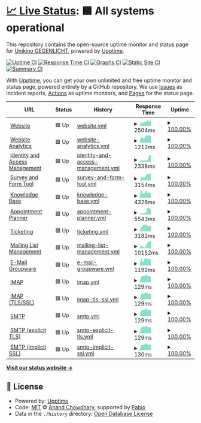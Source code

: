 # [📈 Live Status](https://status.gegenlicht.net): <!--live status--> **🟩 All systems operational**

This repository contains the open-source uptime monitor and status page for [Unikino GEGENLICHT](https://gegenlicht.net), powered by [Upptime](https://github.com/upptime/upptime).

[![Uptime CI](https://github.com/unikino-gegenlicht/status-monitor/workflows/Uptime%20CI/badge.svg)](https://github.com/unikino-gegenlicht/status-monitor/actions?query=workflow%3A%22Uptime+CI%22)
[![Response Time CI](https://github.com/unikino-gegenlicht/status-monitor/workflows/Response%20Time%20CI/badge.svg)](https://github.com/unikino-gegenlicht/status-monitor/actions?query=workflow%3A%22Response+Time+CI%22)
[![Graphs CI](https://github.com/unikino-gegenlicht/status-monitor/workflows/Graphs%20CI/badge.svg)](https://github.com/unikino-gegenlicht/status-monitor/actions?query=workflow%3A%22Graphs+CI%22)
[![Static Site CI](https://github.com/unikino-gegenlicht/status-monitor/workflows/Static%20Site%20CI/badge.svg)](https://github.com/unikino-gegenlicht/status-monitor/actions?query=workflow%3A%22Static+Site+CI%22)
[![Summary CI](https://github.com/unikino-gegenlicht/status-monitor/workflows/Summary%20CI/badge.svg)](https://github.com/unikino-gegenlicht/status-monitor/actions?query=workflow%3A%22Summary+CI%22)

With [Upptime](https://upptime.js.org), you can get your own unlimited and free uptime monitor and status page, powered entirely by a GitHub repository. We use [Issues](https://github.com/unikino-gegenlicht/status-monitor/issues) as incident reports, [Actions](https://github.com/unikino-gegenlicht/status-monitor/actions) as uptime monitors, and [Pages](https://status.gegenlicht.net) for the status page.

<!--start: status pages-->
<!-- This summary is generated by Upptime (https://github.com/upptime/upptime) -->
<!-- Do not edit this manually, your changes will be overwritten -->
<!-- prettier-ignore -->
| URL | Status | History | Response Time | Uptime |
| --- | ------ | ------- | ------------- | ------ |
| <img alt="" src="https://icons.duckduckgo.com/ip3/gegenlicht.net.ico" height="13"> [Website](https://gegenlicht.net) | 🟩 Up | [website.yml](https://github.com/unikino-gegenlicht/status-monitor/commits/HEAD/history/website.yml) | <details><summary><img alt="Response time graph" src="./graphs/website/response-time-week.png" height="20"> 2504ms</summary><br><a href="https://status.gegenlicht.net/history/website"><img alt="Response time 1554" src="https://img.shields.io/endpoint?url=https%3A%2F%2Fraw.githubusercontent.com%2Funikino-gegenlicht%2Fstatus-monitor%2FHEAD%2Fapi%2Fwebsite%2Fresponse-time.json"></a><br><a href="https://status.gegenlicht.net/history/website"><img alt="24-hour response time 3176" src="https://img.shields.io/endpoint?url=https%3A%2F%2Fraw.githubusercontent.com%2Funikino-gegenlicht%2Fstatus-monitor%2FHEAD%2Fapi%2Fwebsite%2Fresponse-time-day.json"></a><br><a href="https://status.gegenlicht.net/history/website"><img alt="7-day response time 2504" src="https://img.shields.io/endpoint?url=https%3A%2F%2Fraw.githubusercontent.com%2Funikino-gegenlicht%2Fstatus-monitor%2FHEAD%2Fapi%2Fwebsite%2Fresponse-time-week.json"></a><br><a href="https://status.gegenlicht.net/history/website"><img alt="30-day response time 1628" src="https://img.shields.io/endpoint?url=https%3A%2F%2Fraw.githubusercontent.com%2Funikino-gegenlicht%2Fstatus-monitor%2FHEAD%2Fapi%2Fwebsite%2Fresponse-time-month.json"></a><br><a href="https://status.gegenlicht.net/history/website"><img alt="1-year response time 1554" src="https://img.shields.io/endpoint?url=https%3A%2F%2Fraw.githubusercontent.com%2Funikino-gegenlicht%2Fstatus-monitor%2FHEAD%2Fapi%2Fwebsite%2Fresponse-time-year.json"></a></details> | <details><summary><a href="https://status.gegenlicht.net/history/website">100.00%</a></summary><a href="https://status.gegenlicht.net/history/website"><img alt="All-time uptime 100.00%" src="https://img.shields.io/endpoint?url=https%3A%2F%2Fraw.githubusercontent.com%2Funikino-gegenlicht%2Fstatus-monitor%2FHEAD%2Fapi%2Fwebsite%2Fuptime.json"></a><br><a href="https://status.gegenlicht.net/history/website"><img alt="24-hour uptime 100.00%" src="https://img.shields.io/endpoint?url=https%3A%2F%2Fraw.githubusercontent.com%2Funikino-gegenlicht%2Fstatus-monitor%2FHEAD%2Fapi%2Fwebsite%2Fuptime-day.json"></a><br><a href="https://status.gegenlicht.net/history/website"><img alt="7-day uptime 100.00%" src="https://img.shields.io/endpoint?url=https%3A%2F%2Fraw.githubusercontent.com%2Funikino-gegenlicht%2Fstatus-monitor%2FHEAD%2Fapi%2Fwebsite%2Fuptime-week.json"></a><br><a href="https://status.gegenlicht.net/history/website"><img alt="30-day uptime 100.00%" src="https://img.shields.io/endpoint?url=https%3A%2F%2Fraw.githubusercontent.com%2Funikino-gegenlicht%2Fstatus-monitor%2FHEAD%2Fapi%2Fwebsite%2Fuptime-month.json"></a><br><a href="https://status.gegenlicht.net/history/website"><img alt="1-year uptime 100.00%" src="https://img.shields.io/endpoint?url=https%3A%2F%2Fraw.githubusercontent.com%2Funikino-gegenlicht%2Fstatus-monitor%2FHEAD%2Fapi%2Fwebsite%2Fuptime-year.json"></a></details>
| <img alt="" src="https://icons.duckduckgo.com/ip3/plausible.gegenlicht.net.ico" height="13"> [Website Analytics](https://plausible.gegenlicht.net) | 🟩 Up | [website-analytics.yml](https://github.com/unikino-gegenlicht/status-monitor/commits/HEAD/history/website-analytics.yml) | <details><summary><img alt="Response time graph" src="./graphs/website-analytics/response-time-week.png" height="20"> 1212ms</summary><br><a href="https://status.gegenlicht.net/history/website-analytics"><img alt="Response time 866" src="https://img.shields.io/endpoint?url=https%3A%2F%2Fraw.githubusercontent.com%2Funikino-gegenlicht%2Fstatus-monitor%2FHEAD%2Fapi%2Fwebsite-analytics%2Fresponse-time.json"></a><br><a href="https://status.gegenlicht.net/history/website-analytics"><img alt="24-hour response time 1195" src="https://img.shields.io/endpoint?url=https%3A%2F%2Fraw.githubusercontent.com%2Funikino-gegenlicht%2Fstatus-monitor%2FHEAD%2Fapi%2Fwebsite-analytics%2Fresponse-time-day.json"></a><br><a href="https://status.gegenlicht.net/history/website-analytics"><img alt="7-day response time 1212" src="https://img.shields.io/endpoint?url=https%3A%2F%2Fraw.githubusercontent.com%2Funikino-gegenlicht%2Fstatus-monitor%2FHEAD%2Fapi%2Fwebsite-analytics%2Fresponse-time-week.json"></a><br><a href="https://status.gegenlicht.net/history/website-analytics"><img alt="30-day response time 899" src="https://img.shields.io/endpoint?url=https%3A%2F%2Fraw.githubusercontent.com%2Funikino-gegenlicht%2Fstatus-monitor%2FHEAD%2Fapi%2Fwebsite-analytics%2Fresponse-time-month.json"></a><br><a href="https://status.gegenlicht.net/history/website-analytics"><img alt="1-year response time 866" src="https://img.shields.io/endpoint?url=https%3A%2F%2Fraw.githubusercontent.com%2Funikino-gegenlicht%2Fstatus-monitor%2FHEAD%2Fapi%2Fwebsite-analytics%2Fresponse-time-year.json"></a></details> | <details><summary><a href="https://status.gegenlicht.net/history/website-analytics">100.00%</a></summary><a href="https://status.gegenlicht.net/history/website-analytics"><img alt="All-time uptime 100.00%" src="https://img.shields.io/endpoint?url=https%3A%2F%2Fraw.githubusercontent.com%2Funikino-gegenlicht%2Fstatus-monitor%2FHEAD%2Fapi%2Fwebsite-analytics%2Fuptime.json"></a><br><a href="https://status.gegenlicht.net/history/website-analytics"><img alt="24-hour uptime 100.00%" src="https://img.shields.io/endpoint?url=https%3A%2F%2Fraw.githubusercontent.com%2Funikino-gegenlicht%2Fstatus-monitor%2FHEAD%2Fapi%2Fwebsite-analytics%2Fuptime-day.json"></a><br><a href="https://status.gegenlicht.net/history/website-analytics"><img alt="7-day uptime 100.00%" src="https://img.shields.io/endpoint?url=https%3A%2F%2Fraw.githubusercontent.com%2Funikino-gegenlicht%2Fstatus-monitor%2FHEAD%2Fapi%2Fwebsite-analytics%2Fuptime-week.json"></a><br><a href="https://status.gegenlicht.net/history/website-analytics"><img alt="30-day uptime 100.00%" src="https://img.shields.io/endpoint?url=https%3A%2F%2Fraw.githubusercontent.com%2Funikino-gegenlicht%2Fstatus-monitor%2FHEAD%2Fapi%2Fwebsite-analytics%2Fuptime-month.json"></a><br><a href="https://status.gegenlicht.net/history/website-analytics"><img alt="1-year uptime 100.00%" src="https://img.shields.io/endpoint?url=https%3A%2F%2Fraw.githubusercontent.com%2Funikino-gegenlicht%2Fstatus-monitor%2FHEAD%2Fapi%2Fwebsite-analytics%2Fuptime-year.json"></a></details>
| <img alt="" src="https://docs.goauthentik.io/img/icon.png" height="13"> [Identity and Access Management](https://accounts.gegenlicht.net/-/health/ready/) | 🟩 Up | [identity-and-access-management.yml](https://github.com/unikino-gegenlicht/status-monitor/commits/HEAD/history/identity-and-access-management.yml) | <details><summary><img alt="Response time graph" src="./graphs/identity-and-access-management/response-time-week.png" height="20"> 2338ms</summary><br><a href="https://status.gegenlicht.net/history/identity-and-access-management"><img alt="Response time 1049" src="https://img.shields.io/endpoint?url=https%3A%2F%2Fraw.githubusercontent.com%2Funikino-gegenlicht%2Fstatus-monitor%2FHEAD%2Fapi%2Fidentity-and-access-management%2Fresponse-time.json"></a><br><a href="https://status.gegenlicht.net/history/identity-and-access-management"><img alt="24-hour response time 5679" src="https://img.shields.io/endpoint?url=https%3A%2F%2Fraw.githubusercontent.com%2Funikino-gegenlicht%2Fstatus-monitor%2FHEAD%2Fapi%2Fidentity-and-access-management%2Fresponse-time-day.json"></a><br><a href="https://status.gegenlicht.net/history/identity-and-access-management"><img alt="7-day response time 2338" src="https://img.shields.io/endpoint?url=https%3A%2F%2Fraw.githubusercontent.com%2Funikino-gegenlicht%2Fstatus-monitor%2FHEAD%2Fapi%2Fidentity-and-access-management%2Fresponse-time-week.json"></a><br><a href="https://status.gegenlicht.net/history/identity-and-access-management"><img alt="30-day response time 1100" src="https://img.shields.io/endpoint?url=https%3A%2F%2Fraw.githubusercontent.com%2Funikino-gegenlicht%2Fstatus-monitor%2FHEAD%2Fapi%2Fidentity-and-access-management%2Fresponse-time-month.json"></a><br><a href="https://status.gegenlicht.net/history/identity-and-access-management"><img alt="1-year response time 1049" src="https://img.shields.io/endpoint?url=https%3A%2F%2Fraw.githubusercontent.com%2Funikino-gegenlicht%2Fstatus-monitor%2FHEAD%2Fapi%2Fidentity-and-access-management%2Fresponse-time-year.json"></a></details> | <details><summary><a href="https://status.gegenlicht.net/history/identity-and-access-management">100.00%</a></summary><a href="https://status.gegenlicht.net/history/identity-and-access-management"><img alt="All-time uptime 100.00%" src="https://img.shields.io/endpoint?url=https%3A%2F%2Fraw.githubusercontent.com%2Funikino-gegenlicht%2Fstatus-monitor%2FHEAD%2Fapi%2Fidentity-and-access-management%2Fuptime.json"></a><br><a href="https://status.gegenlicht.net/history/identity-and-access-management"><img alt="24-hour uptime 100.00%" src="https://img.shields.io/endpoint?url=https%3A%2F%2Fraw.githubusercontent.com%2Funikino-gegenlicht%2Fstatus-monitor%2FHEAD%2Fapi%2Fidentity-and-access-management%2Fuptime-day.json"></a><br><a href="https://status.gegenlicht.net/history/identity-and-access-management"><img alt="7-day uptime 100.00%" src="https://img.shields.io/endpoint?url=https%3A%2F%2Fraw.githubusercontent.com%2Funikino-gegenlicht%2Fstatus-monitor%2FHEAD%2Fapi%2Fidentity-and-access-management%2Fuptime-week.json"></a><br><a href="https://status.gegenlicht.net/history/identity-and-access-management"><img alt="30-day uptime 100.00%" src="https://img.shields.io/endpoint?url=https%3A%2F%2Fraw.githubusercontent.com%2Funikino-gegenlicht%2Fstatus-monitor%2FHEAD%2Fapi%2Fidentity-and-access-management%2Fuptime-month.json"></a><br><a href="https://status.gegenlicht.net/history/identity-and-access-management"><img alt="1-year uptime 100.00%" src="https://img.shields.io/endpoint?url=https%3A%2F%2Fraw.githubusercontent.com%2Funikino-gegenlicht%2Fstatus-monitor%2FHEAD%2Fapi%2Fidentity-and-access-management%2Fuptime-year.json"></a></details>
| <img alt="" src="https://www.limesurvey.org/templates/limesurvey/favicon.ico" height="13"> [Survey and Form Tool](https://forms.gegenlicht.net) | 🟩 Up | [survey-and-form-tool.yml](https://github.com/unikino-gegenlicht/status-monitor/commits/HEAD/history/survey-and-form-tool.yml) | <details><summary><img alt="Response time graph" src="./graphs/survey-and-form-tool/response-time-week.png" height="20"> 3154ms</summary><br><a href="https://status.gegenlicht.net/history/survey-and-form-tool"><img alt="Response time 1766" src="https://img.shields.io/endpoint?url=https%3A%2F%2Fraw.githubusercontent.com%2Funikino-gegenlicht%2Fstatus-monitor%2FHEAD%2Fapi%2Fsurvey-and-form-tool%2Fresponse-time.json"></a><br><a href="https://status.gegenlicht.net/history/survey-and-form-tool"><img alt="24-hour response time 3047" src="https://img.shields.io/endpoint?url=https%3A%2F%2Fraw.githubusercontent.com%2Funikino-gegenlicht%2Fstatus-monitor%2FHEAD%2Fapi%2Fsurvey-and-form-tool%2Fresponse-time-day.json"></a><br><a href="https://status.gegenlicht.net/history/survey-and-form-tool"><img alt="7-day response time 3154" src="https://img.shields.io/endpoint?url=https%3A%2F%2Fraw.githubusercontent.com%2Funikino-gegenlicht%2Fstatus-monitor%2FHEAD%2Fapi%2Fsurvey-and-form-tool%2Fresponse-time-week.json"></a><br><a href="https://status.gegenlicht.net/history/survey-and-form-tool"><img alt="30-day response time 1919" src="https://img.shields.io/endpoint?url=https%3A%2F%2Fraw.githubusercontent.com%2Funikino-gegenlicht%2Fstatus-monitor%2FHEAD%2Fapi%2Fsurvey-and-form-tool%2Fresponse-time-month.json"></a><br><a href="https://status.gegenlicht.net/history/survey-and-form-tool"><img alt="1-year response time 1766" src="https://img.shields.io/endpoint?url=https%3A%2F%2Fraw.githubusercontent.com%2Funikino-gegenlicht%2Fstatus-monitor%2FHEAD%2Fapi%2Fsurvey-and-form-tool%2Fresponse-time-year.json"></a></details> | <details><summary><a href="https://status.gegenlicht.net/history/survey-and-form-tool">100.00%</a></summary><a href="https://status.gegenlicht.net/history/survey-and-form-tool"><img alt="All-time uptime 100.00%" src="https://img.shields.io/endpoint?url=https%3A%2F%2Fraw.githubusercontent.com%2Funikino-gegenlicht%2Fstatus-monitor%2FHEAD%2Fapi%2Fsurvey-and-form-tool%2Fuptime.json"></a><br><a href="https://status.gegenlicht.net/history/survey-and-form-tool"><img alt="24-hour uptime 100.00%" src="https://img.shields.io/endpoint?url=https%3A%2F%2Fraw.githubusercontent.com%2Funikino-gegenlicht%2Fstatus-monitor%2FHEAD%2Fapi%2Fsurvey-and-form-tool%2Fuptime-day.json"></a><br><a href="https://status.gegenlicht.net/history/survey-and-form-tool"><img alt="7-day uptime 100.00%" src="https://img.shields.io/endpoint?url=https%3A%2F%2Fraw.githubusercontent.com%2Funikino-gegenlicht%2Fstatus-monitor%2FHEAD%2Fapi%2Fsurvey-and-form-tool%2Fuptime-week.json"></a><br><a href="https://status.gegenlicht.net/history/survey-and-form-tool"><img alt="30-day uptime 100.00%" src="https://img.shields.io/endpoint?url=https%3A%2F%2Fraw.githubusercontent.com%2Funikino-gegenlicht%2Fstatus-monitor%2FHEAD%2Fapi%2Fsurvey-and-form-tool%2Fuptime-month.json"></a><br><a href="https://status.gegenlicht.net/history/survey-and-form-tool"><img alt="1-year uptime 100.00%" src="https://img.shields.io/endpoint?url=https%3A%2F%2Fraw.githubusercontent.com%2Funikino-gegenlicht%2Fstatus-monitor%2FHEAD%2Fapi%2Fsurvey-and-form-tool%2Fuptime-year.json"></a></details>
| <img alt="" src="https://www.dokuwiki.org/lib/tpl/dokuwiki/images/logo.png" height="13"> [Knowledge Base](https://wiki.gegenlicht.net) | 🟩 Up | [knowledge-base.yml](https://github.com/unikino-gegenlicht/status-monitor/commits/HEAD/history/knowledge-base.yml) | <details><summary><img alt="Response time graph" src="./graphs/knowledge-base/response-time-week.png" height="20"> 4326ms</summary><br><a href="https://status.gegenlicht.net/history/knowledge-base"><img alt="Response time 2990" src="https://img.shields.io/endpoint?url=https%3A%2F%2Fraw.githubusercontent.com%2Funikino-gegenlicht%2Fstatus-monitor%2FHEAD%2Fapi%2Fknowledge-base%2Fresponse-time.json"></a><br><a href="https://status.gegenlicht.net/history/knowledge-base"><img alt="24-hour response time 5384" src="https://img.shields.io/endpoint?url=https%3A%2F%2Fraw.githubusercontent.com%2Funikino-gegenlicht%2Fstatus-monitor%2FHEAD%2Fapi%2Fknowledge-base%2Fresponse-time-day.json"></a><br><a href="https://status.gegenlicht.net/history/knowledge-base"><img alt="7-day response time 4326" src="https://img.shields.io/endpoint?url=https%3A%2F%2Fraw.githubusercontent.com%2Funikino-gegenlicht%2Fstatus-monitor%2FHEAD%2Fapi%2Fknowledge-base%2Fresponse-time-week.json"></a><br><a href="https://status.gegenlicht.net/history/knowledge-base"><img alt="30-day response time 3275" src="https://img.shields.io/endpoint?url=https%3A%2F%2Fraw.githubusercontent.com%2Funikino-gegenlicht%2Fstatus-monitor%2FHEAD%2Fapi%2Fknowledge-base%2Fresponse-time-month.json"></a><br><a href="https://status.gegenlicht.net/history/knowledge-base"><img alt="1-year response time 2990" src="https://img.shields.io/endpoint?url=https%3A%2F%2Fraw.githubusercontent.com%2Funikino-gegenlicht%2Fstatus-monitor%2FHEAD%2Fapi%2Fknowledge-base%2Fresponse-time-year.json"></a></details> | <details><summary><a href="https://status.gegenlicht.net/history/knowledge-base">100.00%</a></summary><a href="https://status.gegenlicht.net/history/knowledge-base"><img alt="All-time uptime 99.97%" src="https://img.shields.io/endpoint?url=https%3A%2F%2Fraw.githubusercontent.com%2Funikino-gegenlicht%2Fstatus-monitor%2FHEAD%2Fapi%2Fknowledge-base%2Fuptime.json"></a><br><a href="https://status.gegenlicht.net/history/knowledge-base"><img alt="24-hour uptime 100.00%" src="https://img.shields.io/endpoint?url=https%3A%2F%2Fraw.githubusercontent.com%2Funikino-gegenlicht%2Fstatus-monitor%2FHEAD%2Fapi%2Fknowledge-base%2Fuptime-day.json"></a><br><a href="https://status.gegenlicht.net/history/knowledge-base"><img alt="7-day uptime 100.00%" src="https://img.shields.io/endpoint?url=https%3A%2F%2Fraw.githubusercontent.com%2Funikino-gegenlicht%2Fstatus-monitor%2FHEAD%2Fapi%2Fknowledge-base%2Fuptime-week.json"></a><br><a href="https://status.gegenlicht.net/history/knowledge-base"><img alt="30-day uptime 100.00%" src="https://img.shields.io/endpoint?url=https%3A%2F%2Fraw.githubusercontent.com%2Funikino-gegenlicht%2Fstatus-monitor%2FHEAD%2Fapi%2Fknowledge-base%2Fuptime-month.json"></a><br><a href="https://status.gegenlicht.net/history/knowledge-base"><img alt="1-year uptime 99.97%" src="https://img.shields.io/endpoint?url=https%3A%2F%2Fraw.githubusercontent.com%2Funikino-gegenlicht%2Fstatus-monitor%2FHEAD%2Fapi%2Fknowledge-base%2Fuptime-year.json"></a></details>
| <img alt="" src="https://rallly.co/favicon.ico" height="13"> [Appointment Planner](https://terminplaner.gegenlicht.net) | 🟩 Up | [appointment-planner.yml](https://github.com/unikino-gegenlicht/status-monitor/commits/HEAD/history/appointment-planner.yml) | <details><summary><img alt="Response time graph" src="./graphs/appointment-planner/response-time-week.png" height="20"> 5543ms</summary><br><a href="https://status.gegenlicht.net/history/appointment-planner"><img alt="Response time 2810" src="https://img.shields.io/endpoint?url=https%3A%2F%2Fraw.githubusercontent.com%2Funikino-gegenlicht%2Fstatus-monitor%2FHEAD%2Fapi%2Fappointment-planner%2Fresponse-time.json"></a><br><a href="https://status.gegenlicht.net/history/appointment-planner"><img alt="24-hour response time 4762" src="https://img.shields.io/endpoint?url=https%3A%2F%2Fraw.githubusercontent.com%2Funikino-gegenlicht%2Fstatus-monitor%2FHEAD%2Fapi%2Fappointment-planner%2Fresponse-time-day.json"></a><br><a href="https://status.gegenlicht.net/history/appointment-planner"><img alt="7-day response time 5543" src="https://img.shields.io/endpoint?url=https%3A%2F%2Fraw.githubusercontent.com%2Funikino-gegenlicht%2Fstatus-monitor%2FHEAD%2Fapi%2Fappointment-planner%2Fresponse-time-week.json"></a><br><a href="https://status.gegenlicht.net/history/appointment-planner"><img alt="30-day response time 2799" src="https://img.shields.io/endpoint?url=https%3A%2F%2Fraw.githubusercontent.com%2Funikino-gegenlicht%2Fstatus-monitor%2FHEAD%2Fapi%2Fappointment-planner%2Fresponse-time-month.json"></a><br><a href="https://status.gegenlicht.net/history/appointment-planner"><img alt="1-year response time 2810" src="https://img.shields.io/endpoint?url=https%3A%2F%2Fraw.githubusercontent.com%2Funikino-gegenlicht%2Fstatus-monitor%2FHEAD%2Fapi%2Fappointment-planner%2Fresponse-time-year.json"></a></details> | <details><summary><a href="https://status.gegenlicht.net/history/appointment-planner">100.00%</a></summary><a href="https://status.gegenlicht.net/history/appointment-planner"><img alt="All-time uptime 100.00%" src="https://img.shields.io/endpoint?url=https%3A%2F%2Fraw.githubusercontent.com%2Funikino-gegenlicht%2Fstatus-monitor%2FHEAD%2Fapi%2Fappointment-planner%2Fuptime.json"></a><br><a href="https://status.gegenlicht.net/history/appointment-planner"><img alt="24-hour uptime 100.00%" src="https://img.shields.io/endpoint?url=https%3A%2F%2Fraw.githubusercontent.com%2Funikino-gegenlicht%2Fstatus-monitor%2FHEAD%2Fapi%2Fappointment-planner%2Fuptime-day.json"></a><br><a href="https://status.gegenlicht.net/history/appointment-planner"><img alt="7-day uptime 100.00%" src="https://img.shields.io/endpoint?url=https%3A%2F%2Fraw.githubusercontent.com%2Funikino-gegenlicht%2Fstatus-monitor%2FHEAD%2Fapi%2Fappointment-planner%2Fuptime-week.json"></a><br><a href="https://status.gegenlicht.net/history/appointment-planner"><img alt="30-day uptime 100.00%" src="https://img.shields.io/endpoint?url=https%3A%2F%2Fraw.githubusercontent.com%2Funikino-gegenlicht%2Fstatus-monitor%2FHEAD%2Fapi%2Fappointment-planner%2Fuptime-month.json"></a><br><a href="https://status.gegenlicht.net/history/appointment-planner"><img alt="1-year uptime 100.00%" src="https://img.shields.io/endpoint?url=https%3A%2F%2Fraw.githubusercontent.com%2Funikino-gegenlicht%2Fstatus-monitor%2FHEAD%2Fapi%2Fappointment-planner%2Fuptime-year.json"></a></details>
| <img alt="" src="https://static.pretix.space/static/pretixbase/img/icons/favicon-16x16.ce949675f6e2.png" height="13"> [Ticketing](https://tickets.gegenlicht.net) | 🟩 Up | [ticketing.yml](https://github.com/unikino-gegenlicht/status-monitor/commits/HEAD/history/ticketing.yml) | <details><summary><img alt="Response time graph" src="./graphs/ticketing/response-time-week.png" height="20"> 3182ms</summary><br><a href="https://status.gegenlicht.net/history/ticketing"><img alt="Response time 2044" src="https://img.shields.io/endpoint?url=https%3A%2F%2Fraw.githubusercontent.com%2Funikino-gegenlicht%2Fstatus-monitor%2FHEAD%2Fapi%2Fticketing%2Fresponse-time.json"></a><br><a href="https://status.gegenlicht.net/history/ticketing"><img alt="24-hour response time 1733" src="https://img.shields.io/endpoint?url=https%3A%2F%2Fraw.githubusercontent.com%2Funikino-gegenlicht%2Fstatus-monitor%2FHEAD%2Fapi%2Fticketing%2Fresponse-time-day.json"></a><br><a href="https://status.gegenlicht.net/history/ticketing"><img alt="7-day response time 3182" src="https://img.shields.io/endpoint?url=https%3A%2F%2Fraw.githubusercontent.com%2Funikino-gegenlicht%2Fstatus-monitor%2FHEAD%2Fapi%2Fticketing%2Fresponse-time-week.json"></a><br><a href="https://status.gegenlicht.net/history/ticketing"><img alt="30-day response time 2192" src="https://img.shields.io/endpoint?url=https%3A%2F%2Fraw.githubusercontent.com%2Funikino-gegenlicht%2Fstatus-monitor%2FHEAD%2Fapi%2Fticketing%2Fresponse-time-month.json"></a><br><a href="https://status.gegenlicht.net/history/ticketing"><img alt="1-year response time 2044" src="https://img.shields.io/endpoint?url=https%3A%2F%2Fraw.githubusercontent.com%2Funikino-gegenlicht%2Fstatus-monitor%2FHEAD%2Fapi%2Fticketing%2Fresponse-time-year.json"></a></details> | <details><summary><a href="https://status.gegenlicht.net/history/ticketing">100.00%</a></summary><a href="https://status.gegenlicht.net/history/ticketing"><img alt="All-time uptime 97.90%" src="https://img.shields.io/endpoint?url=https%3A%2F%2Fraw.githubusercontent.com%2Funikino-gegenlicht%2Fstatus-monitor%2FHEAD%2Fapi%2Fticketing%2Fuptime.json"></a><br><a href="https://status.gegenlicht.net/history/ticketing"><img alt="24-hour uptime 100.00%" src="https://img.shields.io/endpoint?url=https%3A%2F%2Fraw.githubusercontent.com%2Funikino-gegenlicht%2Fstatus-monitor%2FHEAD%2Fapi%2Fticketing%2Fuptime-day.json"></a><br><a href="https://status.gegenlicht.net/history/ticketing"><img alt="7-day uptime 100.00%" src="https://img.shields.io/endpoint?url=https%3A%2F%2Fraw.githubusercontent.com%2Funikino-gegenlicht%2Fstatus-monitor%2FHEAD%2Fapi%2Fticketing%2Fuptime-week.json"></a><br><a href="https://status.gegenlicht.net/history/ticketing"><img alt="30-day uptime 100.00%" src="https://img.shields.io/endpoint?url=https%3A%2F%2Fraw.githubusercontent.com%2Funikino-gegenlicht%2Fstatus-monitor%2FHEAD%2Fapi%2Fticketing%2Fuptime-month.json"></a><br><a href="https://status.gegenlicht.net/history/ticketing"><img alt="1-year uptime 97.90%" src="https://img.shields.io/endpoint?url=https%3A%2F%2Fraw.githubusercontent.com%2Funikino-gegenlicht%2Fstatus-monitor%2FHEAD%2Fapi%2Fticketing%2Fuptime-year.json"></a></details>
| <img alt="" src="https://icons.duckduckgo.com/ip3/lists.gegenlicht.net.ico" height="13"> [Mailing List Management](https://lists.gegenlicht.net) | 🟩 Up | [mailing-list-management.yml](https://github.com/unikino-gegenlicht/status-monitor/commits/HEAD/history/mailing-list-management.yml) | <details><summary><img alt="Response time graph" src="./graphs/mailing-list-management/response-time-week.png" height="20"> 10152ms</summary><br><a href="https://status.gegenlicht.net/history/mailing-list-management"><img alt="Response time 4308" src="https://img.shields.io/endpoint?url=https%3A%2F%2Fraw.githubusercontent.com%2Funikino-gegenlicht%2Fstatus-monitor%2FHEAD%2Fapi%2Fmailing-list-management%2Fresponse-time.json"></a><br><a href="https://status.gegenlicht.net/history/mailing-list-management"><img alt="24-hour response time 7694" src="https://img.shields.io/endpoint?url=https%3A%2F%2Fraw.githubusercontent.com%2Funikino-gegenlicht%2Fstatus-monitor%2FHEAD%2Fapi%2Fmailing-list-management%2Fresponse-time-day.json"></a><br><a href="https://status.gegenlicht.net/history/mailing-list-management"><img alt="7-day response time 10152" src="https://img.shields.io/endpoint?url=https%3A%2F%2Fraw.githubusercontent.com%2Funikino-gegenlicht%2Fstatus-monitor%2FHEAD%2Fapi%2Fmailing-list-management%2Fresponse-time-week.json"></a><br><a href="https://status.gegenlicht.net/history/mailing-list-management"><img alt="30-day response time 4888" src="https://img.shields.io/endpoint?url=https%3A%2F%2Fraw.githubusercontent.com%2Funikino-gegenlicht%2Fstatus-monitor%2FHEAD%2Fapi%2Fmailing-list-management%2Fresponse-time-month.json"></a><br><a href="https://status.gegenlicht.net/history/mailing-list-management"><img alt="1-year response time 4308" src="https://img.shields.io/endpoint?url=https%3A%2F%2Fraw.githubusercontent.com%2Funikino-gegenlicht%2Fstatus-monitor%2FHEAD%2Fapi%2Fmailing-list-management%2Fresponse-time-year.json"></a></details> | <details><summary><a href="https://status.gegenlicht.net/history/mailing-list-management">100.00%</a></summary><a href="https://status.gegenlicht.net/history/mailing-list-management"><img alt="All-time uptime 100.00%" src="https://img.shields.io/endpoint?url=https%3A%2F%2Fraw.githubusercontent.com%2Funikino-gegenlicht%2Fstatus-monitor%2FHEAD%2Fapi%2Fmailing-list-management%2Fuptime.json"></a><br><a href="https://status.gegenlicht.net/history/mailing-list-management"><img alt="24-hour uptime 100.00%" src="https://img.shields.io/endpoint?url=https%3A%2F%2Fraw.githubusercontent.com%2Funikino-gegenlicht%2Fstatus-monitor%2FHEAD%2Fapi%2Fmailing-list-management%2Fuptime-day.json"></a><br><a href="https://status.gegenlicht.net/history/mailing-list-management"><img alt="7-day uptime 100.00%" src="https://img.shields.io/endpoint?url=https%3A%2F%2Fraw.githubusercontent.com%2Funikino-gegenlicht%2Fstatus-monitor%2FHEAD%2Fapi%2Fmailing-list-management%2Fuptime-week.json"></a><br><a href="https://status.gegenlicht.net/history/mailing-list-management"><img alt="30-day uptime 100.00%" src="https://img.shields.io/endpoint?url=https%3A%2F%2Fraw.githubusercontent.com%2Funikino-gegenlicht%2Fstatus-monitor%2FHEAD%2Fapi%2Fmailing-list-management%2Fuptime-month.json"></a><br><a href="https://status.gegenlicht.net/history/mailing-list-management"><img alt="1-year uptime 100.00%" src="https://img.shields.io/endpoint?url=https%3A%2F%2Fraw.githubusercontent.com%2Funikino-gegenlicht%2Fstatus-monitor%2FHEAD%2Fapi%2Fmailing-list-management%2Fuptime-year.json"></a></details>
| <img alt="" src="https://www.group-office.com/favicon.ico" height="13"> [E-Mail Groupware](https://portal.gegenlicht.net) | 🟩 Up | [e-mail-groupware.yml](https://github.com/unikino-gegenlicht/status-monitor/commits/HEAD/history/e-mail-groupware.yml) | <details><summary><img alt="Response time graph" src="./graphs/e-mail-groupware/response-time-week.png" height="20"> 1192ms</summary><br><a href="https://status.gegenlicht.net/history/e-mail-groupware"><img alt="Response time 962" src="https://img.shields.io/endpoint?url=https%3A%2F%2Fraw.githubusercontent.com%2Funikino-gegenlicht%2Fstatus-monitor%2FHEAD%2Fapi%2Fe-mail-groupware%2Fresponse-time.json"></a><br><a href="https://status.gegenlicht.net/history/e-mail-groupware"><img alt="24-hour response time 1656" src="https://img.shields.io/endpoint?url=https%3A%2F%2Fraw.githubusercontent.com%2Funikino-gegenlicht%2Fstatus-monitor%2FHEAD%2Fapi%2Fe-mail-groupware%2Fresponse-time-day.json"></a><br><a href="https://status.gegenlicht.net/history/e-mail-groupware"><img alt="7-day response time 1192" src="https://img.shields.io/endpoint?url=https%3A%2F%2Fraw.githubusercontent.com%2Funikino-gegenlicht%2Fstatus-monitor%2FHEAD%2Fapi%2Fe-mail-groupware%2Fresponse-time-week.json"></a><br><a href="https://status.gegenlicht.net/history/e-mail-groupware"><img alt="30-day response time 1015" src="https://img.shields.io/endpoint?url=https%3A%2F%2Fraw.githubusercontent.com%2Funikino-gegenlicht%2Fstatus-monitor%2FHEAD%2Fapi%2Fe-mail-groupware%2Fresponse-time-month.json"></a><br><a href="https://status.gegenlicht.net/history/e-mail-groupware"><img alt="1-year response time 962" src="https://img.shields.io/endpoint?url=https%3A%2F%2Fraw.githubusercontent.com%2Funikino-gegenlicht%2Fstatus-monitor%2FHEAD%2Fapi%2Fe-mail-groupware%2Fresponse-time-year.json"></a></details> | <details><summary><a href="https://status.gegenlicht.net/history/e-mail-groupware">100.00%</a></summary><a href="https://status.gegenlicht.net/history/e-mail-groupware"><img alt="All-time uptime 100.00%" src="https://img.shields.io/endpoint?url=https%3A%2F%2Fraw.githubusercontent.com%2Funikino-gegenlicht%2Fstatus-monitor%2FHEAD%2Fapi%2Fe-mail-groupware%2Fuptime.json"></a><br><a href="https://status.gegenlicht.net/history/e-mail-groupware"><img alt="24-hour uptime 100.00%" src="https://img.shields.io/endpoint?url=https%3A%2F%2Fraw.githubusercontent.com%2Funikino-gegenlicht%2Fstatus-monitor%2FHEAD%2Fapi%2Fe-mail-groupware%2Fuptime-day.json"></a><br><a href="https://status.gegenlicht.net/history/e-mail-groupware"><img alt="7-day uptime 100.00%" src="https://img.shields.io/endpoint?url=https%3A%2F%2Fraw.githubusercontent.com%2Funikino-gegenlicht%2Fstatus-monitor%2FHEAD%2Fapi%2Fe-mail-groupware%2Fuptime-week.json"></a><br><a href="https://status.gegenlicht.net/history/e-mail-groupware"><img alt="30-day uptime 100.00%" src="https://img.shields.io/endpoint?url=https%3A%2F%2Fraw.githubusercontent.com%2Funikino-gegenlicht%2Fstatus-monitor%2FHEAD%2Fapi%2Fe-mail-groupware%2Fuptime-month.json"></a><br><a href="https://status.gegenlicht.net/history/e-mail-groupware"><img alt="1-year uptime 100.00%" src="https://img.shields.io/endpoint?url=https%3A%2F%2Fraw.githubusercontent.com%2Funikino-gegenlicht%2Fstatus-monitor%2FHEAD%2Fapi%2Fe-mail-groupware%2Fuptime-year.json"></a></details>
| <img alt="" src="https://icons.duckduckgo.com/ip3/null.ico" height="13"> [IMAP](mail.gegenlicht.net) | 🟩 Up | [imap.yml](https://github.com/unikino-gegenlicht/status-monitor/commits/HEAD/history/imap.yml) | <details><summary><img alt="Response time graph" src="./graphs/imap/response-time-week.png" height="20"> 129ms</summary><br><a href="https://status.gegenlicht.net/history/imap"><img alt="Response time 129" src="https://img.shields.io/endpoint?url=https%3A%2F%2Fraw.githubusercontent.com%2Funikino-gegenlicht%2Fstatus-monitor%2FHEAD%2Fapi%2Fimap%2Fresponse-time.json"></a><br><a href="https://status.gegenlicht.net/history/imap"><img alt="24-hour response time 118" src="https://img.shields.io/endpoint?url=https%3A%2F%2Fraw.githubusercontent.com%2Funikino-gegenlicht%2Fstatus-monitor%2FHEAD%2Fapi%2Fimap%2Fresponse-time-day.json"></a><br><a href="https://status.gegenlicht.net/history/imap"><img alt="7-day response time 129" src="https://img.shields.io/endpoint?url=https%3A%2F%2Fraw.githubusercontent.com%2Funikino-gegenlicht%2Fstatus-monitor%2FHEAD%2Fapi%2Fimap%2Fresponse-time-week.json"></a><br><a href="https://status.gegenlicht.net/history/imap"><img alt="30-day response time 131" src="https://img.shields.io/endpoint?url=https%3A%2F%2Fraw.githubusercontent.com%2Funikino-gegenlicht%2Fstatus-monitor%2FHEAD%2Fapi%2Fimap%2Fresponse-time-month.json"></a><br><a href="https://status.gegenlicht.net/history/imap"><img alt="1-year response time 129" src="https://img.shields.io/endpoint?url=https%3A%2F%2Fraw.githubusercontent.com%2Funikino-gegenlicht%2Fstatus-monitor%2FHEAD%2Fapi%2Fimap%2Fresponse-time-year.json"></a></details> | <details><summary><a href="https://status.gegenlicht.net/history/imap">100.00%</a></summary><a href="https://status.gegenlicht.net/history/imap"><img alt="All-time uptime 100.00%" src="https://img.shields.io/endpoint?url=https%3A%2F%2Fraw.githubusercontent.com%2Funikino-gegenlicht%2Fstatus-monitor%2FHEAD%2Fapi%2Fimap%2Fuptime.json"></a><br><a href="https://status.gegenlicht.net/history/imap"><img alt="24-hour uptime 100.00%" src="https://img.shields.io/endpoint?url=https%3A%2F%2Fraw.githubusercontent.com%2Funikino-gegenlicht%2Fstatus-monitor%2FHEAD%2Fapi%2Fimap%2Fuptime-day.json"></a><br><a href="https://status.gegenlicht.net/history/imap"><img alt="7-day uptime 100.00%" src="https://img.shields.io/endpoint?url=https%3A%2F%2Fraw.githubusercontent.com%2Funikino-gegenlicht%2Fstatus-monitor%2FHEAD%2Fapi%2Fimap%2Fuptime-week.json"></a><br><a href="https://status.gegenlicht.net/history/imap"><img alt="30-day uptime 100.00%" src="https://img.shields.io/endpoint?url=https%3A%2F%2Fraw.githubusercontent.com%2Funikino-gegenlicht%2Fstatus-monitor%2FHEAD%2Fapi%2Fimap%2Fuptime-month.json"></a><br><a href="https://status.gegenlicht.net/history/imap"><img alt="1-year uptime 100.00%" src="https://img.shields.io/endpoint?url=https%3A%2F%2Fraw.githubusercontent.com%2Funikino-gegenlicht%2Fstatus-monitor%2FHEAD%2Fapi%2Fimap%2Fuptime-year.json"></a></details>
| <img alt="" src="https://icons.duckduckgo.com/ip3/null.ico" height="13"> [IMAP (TLS/SSL)](mail.gegenlicht.net) | 🟩 Up | [imap-tls-ssl.yml](https://github.com/unikino-gegenlicht/status-monitor/commits/HEAD/history/imap-tls-ssl.yml) | <details><summary><img alt="Response time graph" src="./graphs/imap-tls-ssl/response-time-week.png" height="20"> 129ms</summary><br><a href="https://status.gegenlicht.net/history/imap-tls-ssl"><img alt="Response time 129" src="https://img.shields.io/endpoint?url=https%3A%2F%2Fraw.githubusercontent.com%2Funikino-gegenlicht%2Fstatus-monitor%2FHEAD%2Fapi%2Fimap-tls-ssl%2Fresponse-time.json"></a><br><a href="https://status.gegenlicht.net/history/imap-tls-ssl"><img alt="24-hour response time 118" src="https://img.shields.io/endpoint?url=https%3A%2F%2Fraw.githubusercontent.com%2Funikino-gegenlicht%2Fstatus-monitor%2FHEAD%2Fapi%2Fimap-tls-ssl%2Fresponse-time-day.json"></a><br><a href="https://status.gegenlicht.net/history/imap-tls-ssl"><img alt="7-day response time 129" src="https://img.shields.io/endpoint?url=https%3A%2F%2Fraw.githubusercontent.com%2Funikino-gegenlicht%2Fstatus-monitor%2FHEAD%2Fapi%2Fimap-tls-ssl%2Fresponse-time-week.json"></a><br><a href="https://status.gegenlicht.net/history/imap-tls-ssl"><img alt="30-day response time 130" src="https://img.shields.io/endpoint?url=https%3A%2F%2Fraw.githubusercontent.com%2Funikino-gegenlicht%2Fstatus-monitor%2FHEAD%2Fapi%2Fimap-tls-ssl%2Fresponse-time-month.json"></a><br><a href="https://status.gegenlicht.net/history/imap-tls-ssl"><img alt="1-year response time 129" src="https://img.shields.io/endpoint?url=https%3A%2F%2Fraw.githubusercontent.com%2Funikino-gegenlicht%2Fstatus-monitor%2FHEAD%2Fapi%2Fimap-tls-ssl%2Fresponse-time-year.json"></a></details> | <details><summary><a href="https://status.gegenlicht.net/history/imap-tls-ssl">100.00%</a></summary><a href="https://status.gegenlicht.net/history/imap-tls-ssl"><img alt="All-time uptime 100.00%" src="https://img.shields.io/endpoint?url=https%3A%2F%2Fraw.githubusercontent.com%2Funikino-gegenlicht%2Fstatus-monitor%2FHEAD%2Fapi%2Fimap-tls-ssl%2Fuptime.json"></a><br><a href="https://status.gegenlicht.net/history/imap-tls-ssl"><img alt="24-hour uptime 100.00%" src="https://img.shields.io/endpoint?url=https%3A%2F%2Fraw.githubusercontent.com%2Funikino-gegenlicht%2Fstatus-monitor%2FHEAD%2Fapi%2Fimap-tls-ssl%2Fuptime-day.json"></a><br><a href="https://status.gegenlicht.net/history/imap-tls-ssl"><img alt="7-day uptime 100.00%" src="https://img.shields.io/endpoint?url=https%3A%2F%2Fraw.githubusercontent.com%2Funikino-gegenlicht%2Fstatus-monitor%2FHEAD%2Fapi%2Fimap-tls-ssl%2Fuptime-week.json"></a><br><a href="https://status.gegenlicht.net/history/imap-tls-ssl"><img alt="30-day uptime 100.00%" src="https://img.shields.io/endpoint?url=https%3A%2F%2Fraw.githubusercontent.com%2Funikino-gegenlicht%2Fstatus-monitor%2FHEAD%2Fapi%2Fimap-tls-ssl%2Fuptime-month.json"></a><br><a href="https://status.gegenlicht.net/history/imap-tls-ssl"><img alt="1-year uptime 100.00%" src="https://img.shields.io/endpoint?url=https%3A%2F%2Fraw.githubusercontent.com%2Funikino-gegenlicht%2Fstatus-monitor%2FHEAD%2Fapi%2Fimap-tls-ssl%2Fuptime-year.json"></a></details>
| <img alt="" src="https://icons.duckduckgo.com/ip3/null.ico" height="13"> [SMTP](mail.gegenlicht.net) | 🟩 Up | [smtp.yml](https://github.com/unikino-gegenlicht/status-monitor/commits/HEAD/history/smtp.yml) | <details><summary><img alt="Response time graph" src="./graphs/smtp/response-time-week.png" height="20"> 129ms</summary><br><a href="https://status.gegenlicht.net/history/smtp"><img alt="Response time 129" src="https://img.shields.io/endpoint?url=https%3A%2F%2Fraw.githubusercontent.com%2Funikino-gegenlicht%2Fstatus-monitor%2FHEAD%2Fapi%2Fsmtp%2Fresponse-time.json"></a><br><a href="https://status.gegenlicht.net/history/smtp"><img alt="24-hour response time 117" src="https://img.shields.io/endpoint?url=https%3A%2F%2Fraw.githubusercontent.com%2Funikino-gegenlicht%2Fstatus-monitor%2FHEAD%2Fapi%2Fsmtp%2Fresponse-time-day.json"></a><br><a href="https://status.gegenlicht.net/history/smtp"><img alt="7-day response time 129" src="https://img.shields.io/endpoint?url=https%3A%2F%2Fraw.githubusercontent.com%2Funikino-gegenlicht%2Fstatus-monitor%2FHEAD%2Fapi%2Fsmtp%2Fresponse-time-week.json"></a><br><a href="https://status.gegenlicht.net/history/smtp"><img alt="30-day response time 131" src="https://img.shields.io/endpoint?url=https%3A%2F%2Fraw.githubusercontent.com%2Funikino-gegenlicht%2Fstatus-monitor%2FHEAD%2Fapi%2Fsmtp%2Fresponse-time-month.json"></a><br><a href="https://status.gegenlicht.net/history/smtp"><img alt="1-year response time 129" src="https://img.shields.io/endpoint?url=https%3A%2F%2Fraw.githubusercontent.com%2Funikino-gegenlicht%2Fstatus-monitor%2FHEAD%2Fapi%2Fsmtp%2Fresponse-time-year.json"></a></details> | <details><summary><a href="https://status.gegenlicht.net/history/smtp">100.00%</a></summary><a href="https://status.gegenlicht.net/history/smtp"><img alt="All-time uptime 100.00%" src="https://img.shields.io/endpoint?url=https%3A%2F%2Fraw.githubusercontent.com%2Funikino-gegenlicht%2Fstatus-monitor%2FHEAD%2Fapi%2Fsmtp%2Fuptime.json"></a><br><a href="https://status.gegenlicht.net/history/smtp"><img alt="24-hour uptime 100.00%" src="https://img.shields.io/endpoint?url=https%3A%2F%2Fraw.githubusercontent.com%2Funikino-gegenlicht%2Fstatus-monitor%2FHEAD%2Fapi%2Fsmtp%2Fuptime-day.json"></a><br><a href="https://status.gegenlicht.net/history/smtp"><img alt="7-day uptime 100.00%" src="https://img.shields.io/endpoint?url=https%3A%2F%2Fraw.githubusercontent.com%2Funikino-gegenlicht%2Fstatus-monitor%2FHEAD%2Fapi%2Fsmtp%2Fuptime-week.json"></a><br><a href="https://status.gegenlicht.net/history/smtp"><img alt="30-day uptime 100.00%" src="https://img.shields.io/endpoint?url=https%3A%2F%2Fraw.githubusercontent.com%2Funikino-gegenlicht%2Fstatus-monitor%2FHEAD%2Fapi%2Fsmtp%2Fuptime-month.json"></a><br><a href="https://status.gegenlicht.net/history/smtp"><img alt="1-year uptime 100.00%" src="https://img.shields.io/endpoint?url=https%3A%2F%2Fraw.githubusercontent.com%2Funikino-gegenlicht%2Fstatus-monitor%2FHEAD%2Fapi%2Fsmtp%2Fuptime-year.json"></a></details>
| <img alt="" src="https://icons.duckduckgo.com/ip3/null.ico" height="13"> [SMTP (explicit TLS)](mail.gegenlicht.net) | 🟩 Up | [smtp-explicit-tls.yml](https://github.com/unikino-gegenlicht/status-monitor/commits/HEAD/history/smtp-explicit-tls.yml) | <details><summary><img alt="Response time graph" src="./graphs/smtp-explicit-tls/response-time-week.png" height="20"> 129ms</summary><br><a href="https://status.gegenlicht.net/history/smtp-explicit-tls"><img alt="Response time 129" src="https://img.shields.io/endpoint?url=https%3A%2F%2Fraw.githubusercontent.com%2Funikino-gegenlicht%2Fstatus-monitor%2FHEAD%2Fapi%2Fsmtp-explicit-tls%2Fresponse-time.json"></a><br><a href="https://status.gegenlicht.net/history/smtp-explicit-tls"><img alt="24-hour response time 119" src="https://img.shields.io/endpoint?url=https%3A%2F%2Fraw.githubusercontent.com%2Funikino-gegenlicht%2Fstatus-monitor%2FHEAD%2Fapi%2Fsmtp-explicit-tls%2Fresponse-time-day.json"></a><br><a href="https://status.gegenlicht.net/history/smtp-explicit-tls"><img alt="7-day response time 129" src="https://img.shields.io/endpoint?url=https%3A%2F%2Fraw.githubusercontent.com%2Funikino-gegenlicht%2Fstatus-monitor%2FHEAD%2Fapi%2Fsmtp-explicit-tls%2Fresponse-time-week.json"></a><br><a href="https://status.gegenlicht.net/history/smtp-explicit-tls"><img alt="30-day response time 131" src="https://img.shields.io/endpoint?url=https%3A%2F%2Fraw.githubusercontent.com%2Funikino-gegenlicht%2Fstatus-monitor%2FHEAD%2Fapi%2Fsmtp-explicit-tls%2Fresponse-time-month.json"></a><br><a href="https://status.gegenlicht.net/history/smtp-explicit-tls"><img alt="1-year response time 129" src="https://img.shields.io/endpoint?url=https%3A%2F%2Fraw.githubusercontent.com%2Funikino-gegenlicht%2Fstatus-monitor%2FHEAD%2Fapi%2Fsmtp-explicit-tls%2Fresponse-time-year.json"></a></details> | <details><summary><a href="https://status.gegenlicht.net/history/smtp-explicit-tls">100.00%</a></summary><a href="https://status.gegenlicht.net/history/smtp-explicit-tls"><img alt="All-time uptime 100.00%" src="https://img.shields.io/endpoint?url=https%3A%2F%2Fraw.githubusercontent.com%2Funikino-gegenlicht%2Fstatus-monitor%2FHEAD%2Fapi%2Fsmtp-explicit-tls%2Fuptime.json"></a><br><a href="https://status.gegenlicht.net/history/smtp-explicit-tls"><img alt="24-hour uptime 100.00%" src="https://img.shields.io/endpoint?url=https%3A%2F%2Fraw.githubusercontent.com%2Funikino-gegenlicht%2Fstatus-monitor%2FHEAD%2Fapi%2Fsmtp-explicit-tls%2Fuptime-day.json"></a><br><a href="https://status.gegenlicht.net/history/smtp-explicit-tls"><img alt="7-day uptime 100.00%" src="https://img.shields.io/endpoint?url=https%3A%2F%2Fraw.githubusercontent.com%2Funikino-gegenlicht%2Fstatus-monitor%2FHEAD%2Fapi%2Fsmtp-explicit-tls%2Fuptime-week.json"></a><br><a href="https://status.gegenlicht.net/history/smtp-explicit-tls"><img alt="30-day uptime 100.00%" src="https://img.shields.io/endpoint?url=https%3A%2F%2Fraw.githubusercontent.com%2Funikino-gegenlicht%2Fstatus-monitor%2FHEAD%2Fapi%2Fsmtp-explicit-tls%2Fuptime-month.json"></a><br><a href="https://status.gegenlicht.net/history/smtp-explicit-tls"><img alt="1-year uptime 100.00%" src="https://img.shields.io/endpoint?url=https%3A%2F%2Fraw.githubusercontent.com%2Funikino-gegenlicht%2Fstatus-monitor%2FHEAD%2Fapi%2Fsmtp-explicit-tls%2Fuptime-year.json"></a></details>
| <img alt="" src="https://icons.duckduckgo.com/ip3/null.ico" height="13"> [SMTP (implicit SSL)](mail.gegenlicht.net) | 🟩 Up | [smtp-implicit-ssl.yml](https://github.com/unikino-gegenlicht/status-monitor/commits/HEAD/history/smtp-implicit-ssl.yml) | <details><summary><img alt="Response time graph" src="./graphs/smtp-implicit-ssl/response-time-week.png" height="20"> 130ms</summary><br><a href="https://status.gegenlicht.net/history/smtp-implicit-ssl"><img alt="Response time 129" src="https://img.shields.io/endpoint?url=https%3A%2F%2Fraw.githubusercontent.com%2Funikino-gegenlicht%2Fstatus-monitor%2FHEAD%2Fapi%2Fsmtp-implicit-ssl%2Fresponse-time.json"></a><br><a href="https://status.gegenlicht.net/history/smtp-implicit-ssl"><img alt="24-hour response time 120" src="https://img.shields.io/endpoint?url=https%3A%2F%2Fraw.githubusercontent.com%2Funikino-gegenlicht%2Fstatus-monitor%2FHEAD%2Fapi%2Fsmtp-implicit-ssl%2Fresponse-time-day.json"></a><br><a href="https://status.gegenlicht.net/history/smtp-implicit-ssl"><img alt="7-day response time 130" src="https://img.shields.io/endpoint?url=https%3A%2F%2Fraw.githubusercontent.com%2Funikino-gegenlicht%2Fstatus-monitor%2FHEAD%2Fapi%2Fsmtp-implicit-ssl%2Fresponse-time-week.json"></a><br><a href="https://status.gegenlicht.net/history/smtp-implicit-ssl"><img alt="30-day response time 131" src="https://img.shields.io/endpoint?url=https%3A%2F%2Fraw.githubusercontent.com%2Funikino-gegenlicht%2Fstatus-monitor%2FHEAD%2Fapi%2Fsmtp-implicit-ssl%2Fresponse-time-month.json"></a><br><a href="https://status.gegenlicht.net/history/smtp-implicit-ssl"><img alt="1-year response time 129" src="https://img.shields.io/endpoint?url=https%3A%2F%2Fraw.githubusercontent.com%2Funikino-gegenlicht%2Fstatus-monitor%2FHEAD%2Fapi%2Fsmtp-implicit-ssl%2Fresponse-time-year.json"></a></details> | <details><summary><a href="https://status.gegenlicht.net/history/smtp-implicit-ssl">100.00%</a></summary><a href="https://status.gegenlicht.net/history/smtp-implicit-ssl"><img alt="All-time uptime 100.00%" src="https://img.shields.io/endpoint?url=https%3A%2F%2Fraw.githubusercontent.com%2Funikino-gegenlicht%2Fstatus-monitor%2FHEAD%2Fapi%2Fsmtp-implicit-ssl%2Fuptime.json"></a><br><a href="https://status.gegenlicht.net/history/smtp-implicit-ssl"><img alt="24-hour uptime 100.00%" src="https://img.shields.io/endpoint?url=https%3A%2F%2Fraw.githubusercontent.com%2Funikino-gegenlicht%2Fstatus-monitor%2FHEAD%2Fapi%2Fsmtp-implicit-ssl%2Fuptime-day.json"></a><br><a href="https://status.gegenlicht.net/history/smtp-implicit-ssl"><img alt="7-day uptime 100.00%" src="https://img.shields.io/endpoint?url=https%3A%2F%2Fraw.githubusercontent.com%2Funikino-gegenlicht%2Fstatus-monitor%2FHEAD%2Fapi%2Fsmtp-implicit-ssl%2Fuptime-week.json"></a><br><a href="https://status.gegenlicht.net/history/smtp-implicit-ssl"><img alt="30-day uptime 100.00%" src="https://img.shields.io/endpoint?url=https%3A%2F%2Fraw.githubusercontent.com%2Funikino-gegenlicht%2Fstatus-monitor%2FHEAD%2Fapi%2Fsmtp-implicit-ssl%2Fuptime-month.json"></a><br><a href="https://status.gegenlicht.net/history/smtp-implicit-ssl"><img alt="1-year uptime 100.00%" src="https://img.shields.io/endpoint?url=https%3A%2F%2Fraw.githubusercontent.com%2Funikino-gegenlicht%2Fstatus-monitor%2FHEAD%2Fapi%2Fsmtp-implicit-ssl%2Fuptime-year.json"></a></details>

<!--end: status pages-->

[**Visit our status website →**](https://status.gegenlicht.net)

## 📄 License

- Powered by: [Upptime](https://github.com/upptime/upptime)
- Code: [MIT](./LICENSE) © [Anand Chowdhary](https://anandchowdhary.com), supported by [Pabio](https://pabio.com)
- Data in the `./history` directory: [Open Database License](https://opendatacommons.org/licenses/odbl/1-0/)
